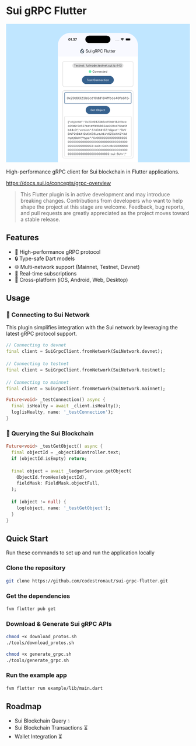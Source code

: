 # Sui gRPC Flutter

![Example App](doc/showcase.png)

High-performance gRPC client for Sui blockchain in Flutter applications.

https://docs.sui.io/concepts/grpc-overview

> This Flutter plugin is in active development and may introduce breaking changes. Contributions from developers who want to help shape the project at this stage are welcome. Feedback, bug reports, and pull requests are greatly appreciated as the project moves toward a stable release.

## Features
- 🚀 High-performance gRPC protocol
- 🔒 Type-safe Dart models  
- 🌐 Multi-network support (Mainnet, Testnet, Devnet)
- 🔄 Real-time subscriptions
- 📱 Cross-platform (iOS, Android, Web, Desktop)

## Usage

### 🔌 Connecting to Sui Network

This plugin simplifies integration with the Sui network by leveraging the latest gRPC protocol support.

```dart
// Connecting to devnet
final client = SuiGrpcClient.fromNetwork(SuiNetwork.devnet);

// Connecting to testnet
final client = SuiGrpcClient.fromNetwork(SuiNetwork.testnet);

// Connecting to mainnet
final client = SuiGrpcClient.fromNetwork(SuiNetwork.mainnet);
```

```dart
Future<void> _testConnection() async {
  final isHealty = await _client.isHealty();
  log(isHealty, name: '_testConnection');
}
```

### 🎣 Querying the Sui Blockchain

```dart
Future<void> _testGetObject() async {
  final objectId = _objectIdController.text;
  if (objectId.isEmpty) return;

  final object = await _ledgerService.getObject(
    ObjectId.fromHex(objectId),
    fieldMask: FieldMask.objectFull,
  );

  if (object != null) {
    log(object, name: '_testGetObject');
  }
}
```

## Quick Start

Run these commands to set up and run the application locally

### Clone the repository

```bash
git clone https://github.com/codestronaut/sui-grpc-flutter.git
```

### Get the dependencies

```bash
fvm flutter pub get
```

### Download & Generate Sui gRPC APIs

```bash
chmod +x download_protos.sh
./tools/download_protos.sh
```

```bash
chmod +x generate_grpc.sh
./tools/generate_grpc.sh 
```

### Run the example app

```bash
fvm flutter run example/lib/main.dart
```

## Roadmap

- Sui Blockchain Query 💧
- Sui Blockchain Transactions ⏳
- Wallet Integration ⏳
